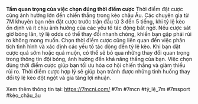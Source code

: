 **Tầm quan trọng của việc chọn đúng thời điểm cược**
Thời điểm đặt cược cũng ảnh hưởng lớn đến chiến thắng trong kèo châu Âu. Các chuyên gia từ 7M khuyên bạn nên đặt cược trước trận đấu từ 3 đến 5 tiếng, khi tỷ lệ kèo ổn định và ít chịu ảnh hưởng của các yếu tố tác động bất ngờ. Nếu cược sát giờ bóng lăn, tỷ lệ odds có thể thay đổi nhanh chóng, khiến bạn gặp phải rủi ro không mong muốn.
Chọn thời điểm cược cũng liên quan đến việc phân tích tình hình và xác định các yếu tố tác động đến tỷ lệ kèo. Khi bạn đặt cược quá sớm hoặc quá muộn, có thể sẽ bỏ qua những thay đổi quan trọng trong thông tin đội bóng, ảnh hưởng đến khả năng thắng của bạn.
Việc chọn đúng thời điểm cược giúp bạn tối ưu hóa cơ hội chiến thắng và giảm thiểu rủi ro. Thời điểm cược hợp lý sẽ giúp bạn tránh được những tình huống thay đổi tỷ lệ kèo đột ngột và gia tăng lợi nhuận.

Xem thêm thông tin tại: https://7mcni.com/
#7m #7mcn #tỷ_lệ_7m #7msport #kèo_châu_âu